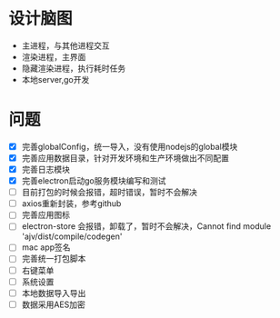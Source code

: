 # 设计脑图
- 主进程，与其他进程交互
- 渲染进程，主界面
- 隐藏渲染进程，执行耗时任务
- 本地server,go开发


# 问题
- [x] 完善globalConfig，统一导入，没有使用nodejs的global模块
- [x] 完善应用数据目录，针对开发环境和生产环境做出不同配置
- [x] 完善日志模块
- [x] 完善electron启动go服务模块编写和测试
- [ ] 目前打包的时候会报错，超时错误，暂时不会解决
- [ ] axios重新封装，参考github
- [ ] 完善应用图标
- [ ] electron-store 会报错，卸载了，暂时不会解决，Cannot find module 'ajv/dist/compile/codegen'
- [ ] mac app签名
- [ ] 完善统一打包脚本
- [ ] 右键菜单
- [ ] 系统设置
- [ ] 本地数据导入导出
- [ ] 数据采用AES加密
